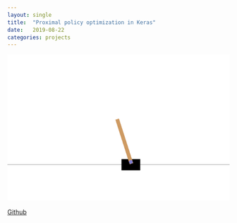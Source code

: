 ```yaml
---
layout: single
title:  "Proximal policy optimization in Keras"
date:   2019-08-22
categories: projects
---
```


![us_elections](/assets/images/cartpole.png)

[Github](https://github.com/skandium/keras-ppo)